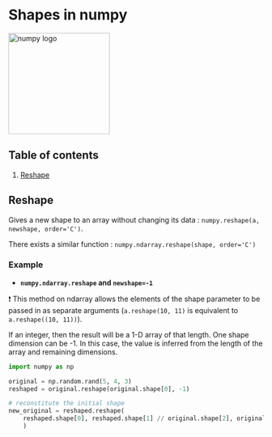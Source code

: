 # Shapes in numpy

<img width="200" alt="numpy logo" src="https://user-images.githubusercontent.com/62952163/205486279-904df348-9fc8-4d39-97e2-b7152e235e75.png">

## Table of contents
1. [Reshape](#reshape)


## Reshape <a name='reshape'></a>
Gives a new shape to an array without changing its data : `numpy.reshape(a, newshape, order='C')`.

There exists a similar function : `numpy.ndarray.reshape(shape, order='C')`

### Example 
- __`numpy.ndarray.reshape` and `newshape=-1`__ 

❗ This method on ndarray allows the elements of the shape parameter to be passed in as separate arguments (`a.reshape(10, 11)` is equivalent to `a.reshape((10, 11))`).

If an integer, then the result will be a 1-D array of that length. 
One shape dimension can be -1.
In this case, the value is inferred from the length of the array and remaining dimensions.

```python
import numpy as np

original = np.random.rand(5, 4, 3)
reshaped = original.reshape(original.shape[0], -1)  

# reconstitute the initial shape
new_original = reshaped.reshape(
    reshaped.shape[0], reshaped.shape[1] // original.shape[2], original.shape[2]
    )
```
